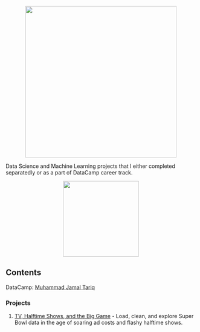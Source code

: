 <p align="center"> 
<img src="https://cdn.datacamp.com/main-app/assets/brand/logos/DataCamp_Horizontal_RGB-d196011f63ebda76dc5c9772425cf9541b8639af842d5e5476ef10f2460ed1e4.png" width="400">
</p>

Data Science and Machine Learning projects that I either completed separatedly or as a part of DataCamp career track.

<p align="center"> 
<img src="https://cdn.datacamp.com/main-app/assets/projects/projects-illustration-fb3e253ea0527cd53aafbd5ed1c4570a5c818c8deba9d0cedceb095bf64cb3fa.svg" width="200">
</p>

## Contents

DataCamp: [Muhammad Jamal Tariq](https://www.datacamp.com/profile/03134162040)

### Projects

1. [TV, Halftime Shows, and the Big Game](https://github.com/jamaltariqcheema/data-science-portfolio/tree/master/Diabetes%20Prediction%20System) - Load, clean, and explore Super Bowl data in the age of soaring ad costs and flashy halftime shows.